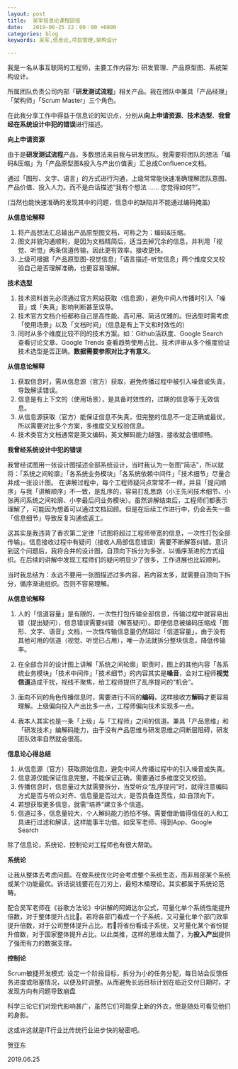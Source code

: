 ```yaml
---
layout: post
title:  吴军信息论课程回信
date:   2019-06-25 22：00：00 +0800
categories: blog
keywords: 吴军,信息论,项目管理,架构设计

---
```


我是一名从事互联网的工程师，主要工作内容为: 研发管理、产品原型图、系统架构设计。

所属团队负责公司内部「**研发测试流程**」相关产品。我在团队中兼具「产品经理」「架构师」「Scrum Master」三个角色。

在此我分享工作中得益于信息论的知识点，分别从**向上申请资源**、**技术选型**、**我曾经在系统设计中犯的错误**进行描述。


**向上申请资源**

由于是**研发测试流程**产品，多数想法来自我与研发团队。我需要将团队的想法「编码&压缩」为「产品原型图&投入与产出价值表」汇总成Confluence文档。

通过「图形、文字、语言」的方式进行沟通，上级常常能快速准确理解团队意图、产品价值、投入人力。而不是白话描述“我有个想法 ...... 您觉得如何?”。

(当然也能快速准确的发现其中的问题，信息中的缺陷并不能通过编码掩盖)


**从信息论解释**

1. 将产品想法汇总输出产品原型图文档，可称之为：编码&压缩。
2. 图文并貌沟通顺利，是因为文档精简后，适当去掉冗余的信息，并利用「视觉、听觉」两条信道传输，因此更有效率，接收更快。
3. 上级可根据「产品原型图-视觉信息」「语言描述-听觉信息」两个维度交叉校验自己是否理解准确，也更容易理解。


**技术选型**

1. 技术资料首先必须通过官方网站获取（信息源），避免中间人传播时引入「噪音」或「失真」影响判断甚至误导。
2. 技术官方文档介绍都称自己是高性能、高可用、简洁优雅的。但选型时需考虑「使用场景」以及「文档时间」（信息是有上下文和时效性的）
3. 同时从多个维度比较不同的技术方案。如：Github活跃度、Google Search 查看讨论文章、Google Trends 查看趋势使用占比、技术评审从多个维度验证技术选型是否正确。**数据需要参照对比才有意义**。

**从信息论解释**

1. 获取信息时，需从信息源（官方）获取，避免传播过程中被引入噪音或失真，导致解读错误。
2. 信息是有上下文的（使用场景），是具备时效性的，过期的信息等于无效信息。
3. 从信息源获取（官方）能保证信息不失真，但完整的信息不一定正确或最优，所以需要对比多个方案，多维度交叉校验信息。
4. 技术类官方文档通常是英文编码，英文解码能力越强，接收就会很顺畅。


**我曾经系统设计中犯的错误**

我曾经试图用一张设计图描述全部系统设计，当时我认为一张图“简洁”，所以就将：「系统之间轮廓」「各系统业务模块」「各系统依赖中间件」「技术细节」尽量合并成一张设计图。
在讲解过程中，每个工程师疑问点常常不一样，并且「提问顺序」与我「讲解顺序」不一致，是乱序的，容易打乱思路（小王先问技术细节、小张再问系统之间轮廓、小李最后问业务模块）。虽然讲解结束后，工程师们都表示理解了，可能因为想着可以通过文档回顾。但是在后续工作进行中，仍会丢失一些「信息细节」导致反复沟通或返工。


这其实是我违背了香农第二定律「试图将超过工程师带宽的信息，一次性打包全部传输」。信息接收过程中有疑问（接收人局部信息错误）需要不断解答纠错。意识到这个问题后，我将合并的设计图，自顶向下拆分为多张，以循序渐进的方式组织。在后续的讲解中发现工程师们的疑问明显少了很多，工作进展也比较顺利。

当时我总结为：永远不要用一张图描述过多内容，若内容太多，就需要自顶向下拆分，循序渐进组织。否则不容易理解。


**从信息论解释**

1. 人的「信道容量」是有限的，一次性打包传输全部信息，传输过程中就容易出错（提出疑问），信息错误需要纠错（解答疑问）。即便信息被编码压缩成「图形、文字、语音」文档，一次性传输信息量仍然超过「信道容量」，由于没有其他可用的信道（视觉、听觉已占用），唯一办法就拆分整块信息，降低传输率。

2. 在全部合并的设计图上讲解「系统之间轮廓」职责时，图上的其他内容「各系统业务模块」「技术中间件」「技术细节」的内容其实是**噪音**，会对工程师**视觉信道**造成干扰，视线不聚焦，给工程师提供了乱序提问的“机会”。

3. 面向不同的角色传播信息时，需要进行不同的**编码**，这样接收方**解码**才更容易理解。上级偏向投入产出比多一点，工程师偏向技术实现多一点。

4. 我本人其实也是一条「上级」与「工程师」之间的信道。兼具「产品思维」和「研发技术」编解码能力，由于没有产品思维与研发思维之间断层阻碍，研发团队效率自然就会很高。


**信息论心得总结**


1. 从信息源（官方）获取原始信息，避免中间人传播过程中的引入噪音或失真。
2. 信息源仅能保证信息完整，不能保证正确，需要通过多维度交叉校验。
3. 传播信息时，信息量过大就需要拆分，当受听众“乱序提问”时，就得注意编码方式是否与听众对齐、信息量是否过大，是否具备连贯性，如:自顶向下。
4. 若想获取更多信息，就需“培养”建立多个信道。
5. 信道过多，信息量较大，个人解码能力恐怕不够。需要借助值得信任的人和工具进行过滤和解读，这样能事半功倍。如吴军老师、得到App、Google Search


除了信息论，系统论、控制论对工程师也有很大帮助。


**系统论**

让我从整体去考虑问题。在做系统优化时会考虑整个系统生态，而非局部某个系统或某个功能最优。诉话说钱要花在刀刃上，最短木桶理论。其实都属于系统论范畴。

配合吴军老师在《谷歌方法论》中讲解的阿姆达尔公式，可量化单个系统性能提升倍数，对于整体提升占比。若将各部门看成一个子系统，又可量化单个部门效率提升倍数，对于公司整体提升占比。若将省份看成子系统，又可量化某个省份提升倍数，对于国家整体提升占比。以此类推，这样的思维太酷了，为**投入产出**提供了强而有力的数据支撑。


**控制论**

Scrum敏捷开发模式:  设定一个阶段目标，拆分为小的任务分配，每日站会反馈任务进度或阻塞情况，以便及时调整。从而避免长远目标计划在临近交付日期时，才发现方向有问题导致崩盘

科学三论它们对现代影响甚广，虽然它们可能穿上新的外衣，但是随处可看见他们的身影。

这或许这就是IT行业比传统行业进步快的秘密吧。


贺亚东

2019.06.25

